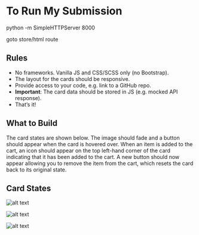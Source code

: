 # To Run My Submission

python -m SimpleHTTPServer 8000

goto store/html route


## Rules
- No frameworks. Vanilla JS and CSS/SCSS only (no Bootstrap).
- The layout for the cards should be responsive.
- Provide access to your code, e.g. link to a GitHub repo.
- **Important**: The card data should be stored in JS (e.g. mocked API response).
- That’s it!

## What to Build
The card states are shown below. The image should fade and a button should appear when the card is hovered
over. When an item is added to the cart, an icon should appear on the top left-hand corner of the card indicating that
it has been added to the cart. A new button should now appear allowing you to remove the item from the cart, which
resets the card back to its original state.

## Card States

![alt text](/states/state-1.png "Logo Title Text 1")

![alt text](/states/state-2.png "Logo Title Text 1")

![alt text](/states/state-3.png "Logo Title Text 1")